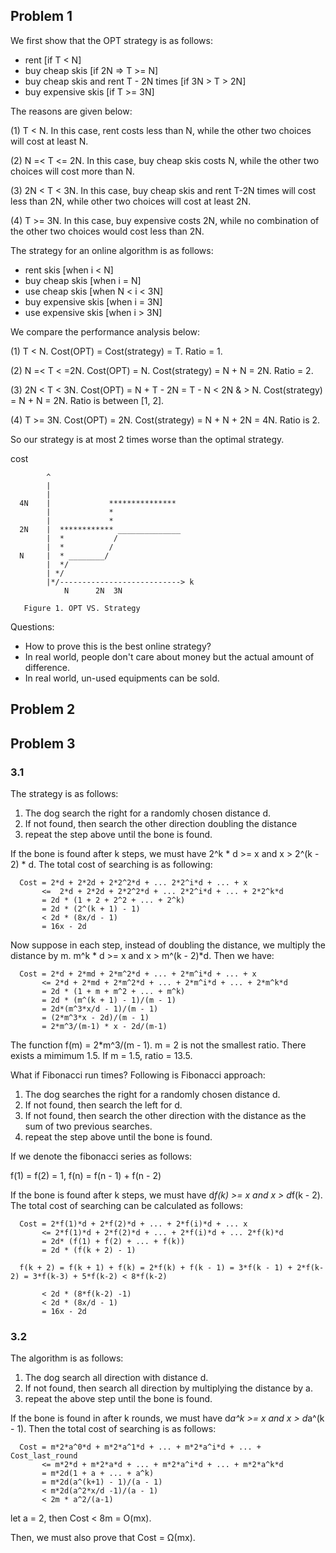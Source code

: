 ## Problem 1

We first show that the OPT strategy is as follows:

- rent [if T < N]
- buy cheap skis [if 2N => T >= N]
- buy cheap skis and rent T - 2N times [if 3N > T > 2N]
- buy expensive skis [if T >= 3N]

The reasons are given below:

(1) T < N. In this case, rent costs less than N, while the other two choices will cost at least N.

(2) N =< T <= 2N. In this case, buy cheap skis costs N, while the other two choices will cost more than N.

(3) 2N < T < 3N. In this case, buy cheap skis and rent T-2N times will cost less than 2N, while other two choices will cost at least 2N.

(4) T >= 3N. In this case, buy expensive costs 2N, while no combination of the other two choices would cost less than 2N.

The strategy for an online algorithm is as follows:

- rent skis [when i < N]
- buy cheap skis [when i = N]
- use cheap skis [when N < i < 3N]
- buy expensive skis [when i = 3N]
- use expensive skis [when i > 3N]

We compare the performance analysis below:

(1) T < N. Cost(OPT) = Cost(strategy) = T. Ratio = 1.

(2) N =< T < =2N. Cost(OPT) = N. Cost(strategy) = N + N = 2N. Ratio = 2.

(3) 2N < T < 3N. Cost(OPT) = N + T - 2N = T - N < 2N & > N. Cost(strategy) = N + N = 2N. Ratio is between [1, 2].

(4) T >= 3N. Cost(OPT) = 2N. Cost(strategy) = N + N + 2N = 4N. Ratio is 2.

So our strategy is at most 2 times worse than the optimal strategy.

cost
      
            ^
            |
            |
      4N    |             ***************
            |             *
            |             *
      2N    |  ************ ______________
            |  *           /
            |  *          /
      N     |  * ________/
            |  */
            | */
            |*/---------------------------> k
                N      2N  3N

       Figure 1. OPT VS. Strategy

Questions:

- How to prove this is the best online strategy?
- In real world, people don't care about money but the actual amount of difference.
- In real world, un-used equipments can be sold.

## Problem 2

## Problem 3

### 3.1

The strategy is as follows:

1. The dog search the right for a randomly chosen distance d.
2. If not found, then search the other direction doubling the distance
3. repeat the step above until the bone is found.

If the bone is found after k steps, we must have 2^k * d >= x and x > 2^(k - 2) * d. The total cost of searching is as following:

      Cost = 2*d + 2*2d + 2*2^2*d + ... 2*2^i*d + ... + x
           <=  2*d + 2*2d + 2*2^2*d + ... 2*2^i*d + ... + 2*2^k*d
           = 2d * (1 + 2 + 2^2 + ... + 2^k)
           = 2d * (2^(k + 1) - 1)
           < 2d * (8x/d - 1)
           = 16x - 2d

Now suppose in each step, instead of doubling the distance, we multiply the distance by m. m^k * d >= x and x > m^(k - 2)*d. Then we have:

      Cost = 2*d + 2*md + 2*m^2*d + ... + 2*m^i*d + ... + x
           <= 2*d + 2*md + 2*m^2*d + ... + 2*m^i*d + ... + 2*m^k*d
           = 2d * (1 + m + m^2 + ... + m^k)
           = 2d * (m^(k + 1) - 1)/(m - 1)
           = 2d*(m^3*x/d - 1)/(m - 1)
           = (2*m^3*x - 2d)/(m - 1)
           = 2*m^3/(m-1) * x - 2d/(m-1)

The function f(m) = 2*m^3/(m - 1). m = 2 is not the smallest ratio. There exists a mimimum 1.5. If m = 1.5, ratio = 13.5.

What if Fibonacci run times? Following is Fibonacci approach:

1. The dog searches the right for a randomly chosen distance d.
2. If not found, then search the left for d.
3. If not found, then search the other direction with the distance as the sum of two previous searches.
4. repeat the step above until the bone is found.

If we denote the fibonacci series as follows:

f(1) = f(2) = 1, f(n) = f(n - 1) + f(n - 2)

If the bone is found after k steps, we must have d*f(k) >= x and x > d*f(k - 2). The total cost of searching can be calculated as follows:

      Cost = 2*f(1)*d + 2*f(2)*d + ... + 2*f(i)*d + ... x
           <= 2*f(1)*d + 2*f(2)*d + ... + 2*f(i)*d + ... 2*f(k)*d
           = 2d* (f(1) + f(2) + ... + f(k))
           = 2d * (f(k + 2) - 1)
      
      f(k + 2) = f(k + 1) + f(k) = 2*f(k) + f(k - 1) = 3*f(k - 1) + 2*f(k-2) = 3*f(k-3) + 5*f(k-2) < 8*f(k-2)
      
           < 2d * (8*f(k-2) -1)
           < 2d * (8x/d - 1)
           = 16x - 2d


### 3.2

The algorithm is as follows:

1. The dog search all direction with distance d.
2. If not found, then search all direction by multiplying the distance by a.
3. repeat the above step until the bone is found.

If the bone is found in after k rounds, we must have d*a^k >= x and x > d*a^(k - 1). Then the total cost of searching is as follows:

      Cost = m*2*a^0*d + m*2*a^1*d + ... + m*2*a^i*d + ... + Cost_last_round
           <= m*2*d + m*2*a*d + ... + m*2*a^i*d + ... + m*2*a^k*d
           = m*2d(1 + a + ... + a^k)
           = m*2d(a^(k+1) - 1)/(a - 1)
           < m*2d(a^2*x/d -1)/(a - 1)
           < 2m * a^2/(a-1)

let a = 2, then Cost < 8m = O(mx).

Then, we must also prove that Cost = Ω(mx).
